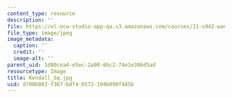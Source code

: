 ```yaml
---
content_type: resource
description: ''
file: https://ol-ocw-studio-app-qa.s3.amazonaws.com/courses/11-s942-wanderings-in-psychogeography-exploring-landscapes-of-history-biography-memory-culture-nature-poetry-surreality-fantasy-and-madness-fall-2020/d700b883f367bdf40572194b090f445b_Kendall_Sq.jpg
file_type: image/jpeg
image_metadata:
  caption: ''
  credit: ''
  image-alt: ''
parent_uid: 1d80cea4-e5ec-2a00-6bc2-74e1e386d5ad
resourcetype: Image
title: Kendall_Sq.jpg
uid: d700b883-f367-bdf4-0572-194b090f445b
---
```

